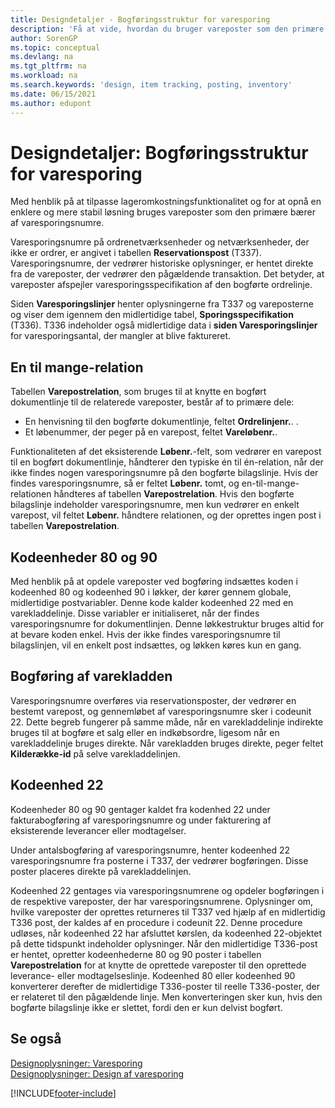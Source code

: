 ```yaml
---
title: Designdetaljer - Bogføringsstruktur for varesporing
description: 'Få at vide, hvordan du bruger vareposter som den primære bærer af varesporingsnumre i bogføringsstruktur for varesporing.'
author: SorenGP
ms.topic: conceptual
ms.devlang: na
ms.tgt_pltfrm: na
ms.workload: na
ms.search.keywords: 'design, item tracking, posting, inventory'
ms.date: 06/15/2021
ms.author: edupont
---
```

# <a name="design-details-item-tracking-posting-structure"></a><a name="design-details-item-tracking-posting-structure"></a><a name="design-details-item-tracking-posting-structure"></a>Designdetaljer: Bogføringsstruktur for varesporing
Med henblik på at tilpasse lageromkostningsfunktionalitet og for at opnå en enklere og mere stabil løsning bruges vareposter som den primære bærer af varesporingsnumre.  
  
Varesporingsnumre på ordrenetværksenheder og netværksenheder, der ikke er ordrer, er angivet i tabellen **Reservationspost** (T337). Varesporingsnumre, der vedrører historiske oplysninger, er hentet direkte fra de vareposter, der vedrører den pågældende transaktion. Det betyder, at vareposter afspejler varesporingsspecifikation af den bogførte ordrelinje.  
  
Siden **Varesporingslinjer** henter oplysningerne fra T337 og vareposterne og viser dem igennem den midlertidige tabel, **Sporingsspecifikation** (T336). T336 indeholder også midlertidige data i **siden Varesporingslinjer** for varesporingsantal, der mangler at blive faktureret.  
  
## <a name="one-to-many-relation"></a><a name="one-to-many-relation"></a><a name="one-to-many-relation"></a>En til mange-relation
Tabellen **Varepostrelation**, som bruges til at knytte en bogført dokumentlinje til de relaterede vareposter, består af to primære dele:  
  
* En henvisning til den bogførte dokumentlinje, feltet **Ordrelinjenr.**. .  
* Et løbenummer, der peger på en varepost, feltet **Vareløbenr.**.  
  
Funktionaliteten af det eksisterende **Løbenr.**-felt, som vedrører en varepost til en bogført dokumentlinje, håndterer den typiske én til én-relation, når der ikke findes nogen varesporingsnumre på den bogførte bilagslinje. Hvis der findes varesporingsnumre, så er feltet **Løbenr.** tomt, og en-til-mange-relationen håndteres af tabellen **Varepostrelation**. Hvis den bogførte bilagslinje indeholder varesporingsnumre, men kun vedrører en enkelt varepost, vil feltet **Løbenr.** håndtere relationen, og der oprettes ingen post i tabellen **Varepostrelation**.  
  
## <a name="codeunits-80-and-90"></a><a name="codeunits-80-and-90"></a><a name="codeunits-80-and-90"></a>Kodeenheder 80 og 90
Med henblik på at opdele vareposter ved bogføring indsættes koden i kodeenhed 80 og kodeenhed 90 i løkker, der kører gennem globale, midlertidige postvariabler. Denne kode kalder kodeenhed 22 med en varekladdelinje. Disse variabler er initialiseret, når der findes varesporingsnumre for dokumentlinjen. Denne løkkestruktur bruges altid for at bevare koden enkel. Hvis der ikke findes varesporingsnumre til bilagslinjen, vil en enkelt post indsættes, og løkken køres kun en gang.  
  
## <a name="posting-the-item-journal"></a><a name="posting-the-item-journal"></a><a name="posting-the-item-journal"></a>Bogføring af varekladden
Varesporingsnumre overføres via reservationsposter, der vedrører en bestemt varepost, og gennemløbet af varesporingsnumre sker i codeunit 22. Dette begreb fungerer på samme måde, når en varekladdelinje indirekte bruges til at bogføre et salg eller en indkøbsordre, ligesom når en varekladdelinje bruges direkte. Når varekladden bruges direkte, peger feltet **Kilderække-id** på selve varekladdelinjen.  
  
## <a name="code-unit-22"></a><a name="code-unit-22"></a><a name="code-unit-22"></a>Kodeenhed 22
Kodeenheder 80 og 90 gentager kaldet fra kodenhed 22 under fakturabogføring af varesporingsnumre og under fakturering af eksisterende leverancer eller modtagelser.  
  
Under antalsbogføring af varesporingsnumre, henter kodeenhed 22 varesporingsnumre fra posterne i T337, der vedrører bogføringen. Disse poster placeres direkte på varekladdelinjen.  
  
Kodeenhed 22 gentages via varesporingsnumrene og opdeler bogføringen i de respektive vareposter, der har varesporingsnumrene. Oplysninger om, hvilke vareposter der oprettes returneres til T337 ved hjælp af en midlertidig T336 post, der kaldes af en procedure i codeunit 22. Denne procedure udløses, når kodeenhed 22 har afsluttet kørslen, da kodeenhed 22-objektet på dette tidspunkt indeholder oplysninger. Når den midlertidige T336-post er hentet, opretter kodeenhederne 80 og 90 poster i tabellen **Varepostrelation** for at knytte de oprettede vareposter til den oprettede leverance- eller modtagelseslinje. Kodeenhed 80 eller kodeenhed 90 konverterer derefter de midlertidige T336-poster til reelle T336-poster, der er relateret til den pågældende linje. Men konverteringen sker kun, hvis den bogførte bilagslinje ikke er slettet, fordi den er kun delvist bogført.  
  
## <a name="see-also"></a><a name="see-also"></a><a name="see-also"></a>Se også
[Designoplysninger: Varesporing](design-details-item-tracking.md)   
[Designoplysninger: Design af varesporing](design-details-item-tracking-design.md)

[!INCLUDE[footer-include](includes/footer-banner.md)]
